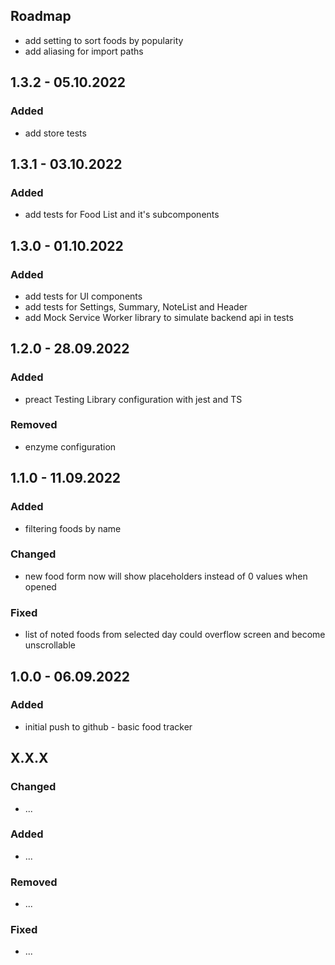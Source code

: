 ## Roadmap

* add setting to sort foods by popularity
* add aliasing for import paths

## 1.3.2 - 05.10.2022

### Added

* add store tests

## 1.3.1 - 03.10.2022

### Added

* add tests for Food List and it's subcomponents

## 1.3.0 - 01.10.2022

### Added

* add tests for UI components
* add tests for Settings, Summary, NoteList and Header
* add Mock Service Worker library to simulate backend api in tests

## 1.2.0 - 28.09.2022

### Added

* preact Testing Library configuration with jest and TS

### Removed

* enzyme configuration

## 1.1.0 - 11.09.2022

### Added

* filtering foods by name

### Changed

* new food form now will show placeholders instead of 0 values when opened

### Fixed

* list of noted foods from selected day could overflow screen and become unscrollable

## 1.0.0 - 06.09.2022

### Added

* initial push to github - basic food tracker

## X.X.X

### Changed

* ...

### Added

* ...

### Removed

* ...

### Fixed

* ...